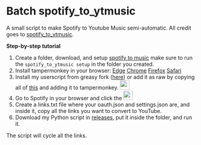 # Batch spotify_to_ytmusic
A small script to make Spotify to Youtube Music semi-automatic. All credit goes to [spotify_to_ytmusic](https://github.com/sigma67/spotify_to_ytmusic).

**Step-by-step tutorial**
1. Create a folder, download, and setup [spotify to music](https://github.com/sigma67/spotify_to_ytmusic) 
make sure to run the `spotify_to_ytmusic setup` in the folder you created.
2. Install tampermonkey in your browser:
[Edge](https://microsoftedge.microsoft.com/addons/detail/tampermonkey/iikmkjmpaadaobahmlepeloendndfphd) [Chrome](https://chromewebstore.google.com/detail/tampermonkey/dhdgffkkebhmkfjojejmpbldmpobfkfo) [Firefox](https://addons.mozilla.org/en-US/firefox/addon/tampermonkey/) [Safari](https://apps.apple.com/us/app/tampermonkey/id1482490089)
4. Install my userscript from greasy fork ([here](https://i.imgur.com/RyYayc3.png)) or add it as raw by copying all of [this]() and adding it to tampermonkey. <img src="https://i.imgur.com/RyYayc3.png" height="25">
5. Go to Spotify in your browser and click the <img src="https://github.com/user-attachments/assets/515ce926-06b4-41d2-9959-a2cde0850bb8" height="25">
6. Create a links.txt file where your oauth.json and settings.json are, and inside it, copy all the links you want to convert to YouTube.
7. Download my Python script in [releases](), put it inside the folder, and run it.

The script will cycle all the links.



